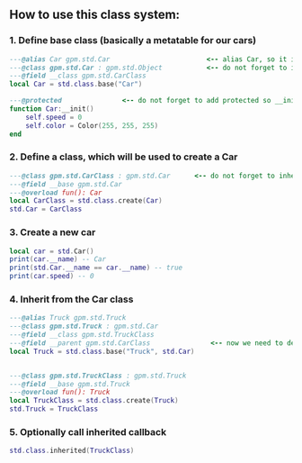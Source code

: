 ## How to use this class system:

### 1. Define base class (basically a metatable for our cars)

```lua
---@alias Car gpm.std.Car                        <-- alias Car, so it is easier for us to reference it in params and etc.
---@class gpm.std.Car : gpm.std.Object           <-- do not forget to inherit from gpm.std.Object
---@field __class gpm.std.CarClass
local Car = std.class.base("Car")

---@protected               <-- do not forget to add protected so __init won't be shown
function Car:__init()
    self.speed = 0
    self.color = Color(255, 255, 255)
end
```

### 2. Define a class, which will be used to create a Car

```lua
---@class gpm.std.CarClass : gpm.std.Car      <-- do not forget to inherit from base
---@field __base gpm.std.Car
---@overload fun(): Car
local CarClass = std.class.create(Car)
std.Car = CarClass
```

### 3. Create a new car

```lua
local car = std.Car()
print(car.__name) -- Car
print(std.Car.__name == car.__name) -- true
print(car.speed) -- 0
```

### 4. Inherit from the Car class

```lua
---@alias Truck gpm.std.Truck
---@class gpm.std.Truck : gpm.std.Car
---@field __class gpm.std.TruckClass
---@field __parent gpm.std.CarClass               <-- now we need to define the parent, so LuaLS can know how to access our parent
local Truck = std.class.base("Truck", std.Car)


---@class gpm.std.TruckClass : gpm.std.Truck
---@field __base gpm.std.Truck
---@overload fun(): Truck
local TruckClass = std.class.create(Truck)
std.Truck = TruckClass
```

### 5. Optionally call inherited callback
```lua
std.class.inherited(TruckClass)
```
